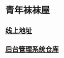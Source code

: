# 青年袜袜屋


## [线上地址](http://socks.jrmoses.top/)

## [后台管理系统仓库](https://github.com/JokerChen-peng/qingniansocksHouse)

